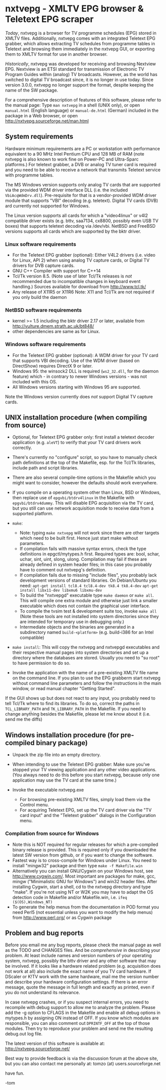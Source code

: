 # nxtvepg - XMLTV EPG browser & Teletext EPG scraper

*Today*, nxtvepg is a browser for TV programme schedules (EPG) stored in XMLTV
files. Additionally, nxtvepg comes with an integrated Teletext EPG grabber,
which allows extracting TV schedules from programme tables in Teletext and
browsing them immediately in the nxtvepg GUI, or exporting them to XMLTV
format for use in another browser.

*Historically*, nxtvepg was developed for receiving and browsing Nextview EPG.
Nextview is an ETSI standard for transmission of Electronic TV Program Guides
within (analog) TV broadcasts. However, as the world has switched to digital
TV broadcast since, it is no longer in use today. Since version 3.0.0, nxtvepg
no longer support the format, despite keeping the name of the SW package.

For a comprehensive description of features of this software, please refer
to the manual page: Type `man nxtvepg` in a shell (UNIX only), or open
`manual.html` (English language) or `manual-de.html` (German) included in the
package in a Web browser, or open <http://nxtvepg.sourceforge.net/man.html>

## System requirements

Hardware minimum requirements are a PC or workstation with performance
equivalent to a 90 MHz Intel Pentium CPU and 128 MB of RAM (note nxtvepg is
also known to work fine on Power-PC and Ultra-Sparc platforms.) For teletext
grabber, a DVB or analog TV tuner card is required and you need to be able
to receive a network that transmits Teletext service with programme tables.

The MS Windows version supports only analog TV cards that are supported via
the provided WDM driver interface DLL (i.e. the included `VbiAcqWdmDrv.dll`).
Pre-requisite for that is a vendor-provided WDM driver module that supports
"VBI" decoding (e.g. teletext). Digital TV cards (DVB) ard currently not
supported for Windows.

The Linux version supports all cards for which a "video4linux" or v4l2
compatible driver exists (e.g. bttv, saa7134, cx8800, possibly even USB
TV boxes) that supports teletext decoding via /dev/vbi.  NetBSD and FreeBSD
versions supports all cards which are supported by the bktr driver.

### Linux software requirements

- For the Teletext EPG grabber (optional): Either V4L2 drivers (i.e. video for
  Linux, API 2) when using analog TV capture cards, or Digital TV drivers for
  DVB capture cards.
- GNU C++ Compiler with support for C++14
- Tcl/Tk version 8.5. (Note use of later Tcl/Tk releases is *not* recommended
  due to incompatible changes in keyboard event handling.)
  Sources available for download from <http://www.tcl.tk/>
- Any release of X11R5 or X11R6
  Note: X11 and Tcl/Tk are not required if you only build the daemon

### NetBSD software requirements

- kernel >= 1.5 including the bktr driver 2.17 or later,
  available from <http://vulture.dmem.strath.ac.uk/bt848/>
- other dependencies are same as for Linux.

### Windows software requirements

- For the Teletext EPG grabber (optional): A WDM driver for your TV card
  that supports VBI decoding. Use of the WDM driver (based on DirectShow)
  requires DirectX 9 or later.
- Windows 95: the winsock2 DLL is required (`ws2_32.dll`, for the daemon
  feature) which - in contrary to newer Windows versions - was not included
  with this OS.
- All Windows versions starting with Windows 95 are supported.

Note the Windows version currently does *not* support Digital TV capture
cards.


## UNIX installation procedure (when compiling from source)

- Optional, for Teletext EPG grabber only: first install a teletext decoder
  application (e.g. `aleVT`) to verify that your TV card drivers work correctly.

- There's currently no "configure" script, so you have to manually check
  path definitions at the top of the Makefile, esp. for the Tcl/Tk libraries,
  include path and script libraries.

- There are also several compile-time options in the Makefile which you
  might want to consider, however the defaults should work everywhere.

- If you compile on a operating system other than Linux, BSD or Windows,
  then replace use of `epgvbi/btdrv4linux` in the Makefile with
  `epgvbi/btdrv4dummy`. This will disable EPG acquisition via the TV card, but
  you still can use network acquisition mode to receive data from a supported
  platform.

- `make`:
    * Note: typing `make nxtvepg` will not work since there are other targets
      which need to be built first.  Hence just start make without parameters.
    * If compilation fails with massive syntax errors, check the type
      definitions in epgctl/mytypes.h first.  Required types are: bool,
      schar, uchar, sint, uint, slong, ulong.  Compilation may fail if these
      are already defined in system header files; in this case you probably
      have to comment out nxtvepg's definition.
    * If compilation fails due to missing "include files", you probably lack
      development versions of standard libraries. On Debian/Ubuntu you need:
      `apt-get install tcl8.4 tcl8.4-dev tk8.4 tk8.4-dev`
      `apt-get install libx11-dev libxmu6 libxmu-dev`
    * To build the "nxtvepgd" executable type `make daemon` or `make all`.
      This will compile one extra module and otherwise just link a smaller
      executable which does not contain the graphical user interface.
    * To compile the tvsim test & development suite too, invoke `make all`
      (Note these tools are not installed into system directories since they
      are intended for temporary use in debugging only.)
    * Intermediate objects and the binaries are generated in a subdirectory
      named `build-<platform>` (e.g. build-i386 for an Intel compatible)

- `make install`:
  This will copy the nxtvepg and nxtvepgd executables and their respective
  manual pages into system directories and set up a directory where the
  databases are stored.  Usually you need to "su root" to have permission
  to do so.

- Invoke the application with the name of a pre-existing XMLTV file name on
  the command line. If you plan to use the EPG grabberm start nxtvepg without
  command line parameters and follow the instructions in the main window, or
  read manual chapter "Getting Started".

If the GUI shows up but does not react to any input, you probably
need to tell Tcl/Tk where to find its libraries. To do so, correct
the paths in `TCL_LIBRARY_PATH` and `TK_LIBRARY_PATH` in the Makefile.
If you need to change anything besides the Makefile, please let me
know about it (i.e. send me the diffs)


## Windows installation procedure (for pre-compiled binary package)

- Unpack the zip file into an empty directory.

- When intending to use the Teletext EPG grabber: Make sure you've stopped
  your TV viewing application and any other video applications. (You always
  need to do this before you start nxtvepg, because only one application may
  use the TV card at the same time.)

- Invoke the executable nxtvepg.exe

    * For browsing pre-existing XMLTV files, simply load them via the
      Control menu.
    * For acquiring Teletext EPG, set up the TV card driver via the
      "TV card input" and the "Teletext grabber" dialogs in the Configuration
      menu.

### Compilation from source for Windows

- Note this is NOT required for regular releases for which a pre-compiled
  binary release is provided. This is required only if you downloaded the
  latest SW version from github, or if you want to change the software.
- Fastest way is to cross-compile for Windows under Linux.  You need to
  install "mingw32" package and then type `make -f Makefile.win`
- Alternatively you can install GNU/Cygwin on your Windows host, see
  <http://www.cygwin.com/>.  Most important are packages for make, gcc,
  mingw ("Minimalistic GNU for Windows") and win32 header files.  After
  installing Cygwin, start a shell, cd to the nxtvepg directory and type
  "make".  If you're not using NT or W2K you may have to adapt the OS
  detection code in Makefile and/or Makefile.win, i.e.
  `ifeq ($(OS),Windows_NT)`
- To generate the help menus from the documentation in POD format you
  need Perl5 (not essential unless you want to modify the help menus)
  from <http://www.perl.org/> or as Cygwin package


## Problem and bug reports

Before you email me any bug reports, please check the manual page as well
as the TODO and CHANGES files. And be *comprehensive* in describing your
problem. At least include names and version numbers of your operating system,
nxtvepg, possibly the bttv driver and any other software that may be
involved. If it looks like a hardware related problem (e.g. acquisition
does not work at all) also include the exact name of you TV card hardware.
If DScaler or K!TV work with the same hardware, mail me the version number and
describe your hardware configuration settings. If there is an error message,
quote the message in full length and exactly as printed, even if you do not
understand its relevance.

In case nxtvepg crashes, or if you suspect internal errors, you need to
recompile with debug support to allow me to analyze the problem.  Please
add the -g option to CFLAGS in the Makefile and enable all debug options in
mytypes.h by assigning ON instead of OFF. If you know which modules are
responsible, you can also comment out `DPRINTF_OFF` at the top of those
modules. Then try to reproduce your problem and send me the resulting
debug.out log file.

The latest version of this software is available at:
<http://nxtvepg.sourceforge.net/>

Best way to provide feedback is via the discussion forum at the above site,
but you can also contact me personally at: tomzo (at) users.sourceforge.net

have fun.

-tom
